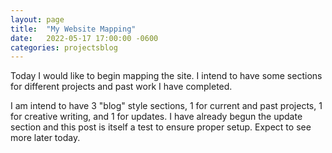 ```yaml
---
layout: page
title:  "My Website Mapping"
date:   2022-05-17 17:00:00 -0600
categories: projectsblog
---
```


Today I would like to begin mapping the site. I intend to have some sections for different projects and past work I have completed.

I am intend to have 3 "blog" style sections, 1 for current and past projects, 1 for creative writing, and 1 for updates. I have already begun the update section and this post is itself a test to ensure proper setup. Expect to see more later today.